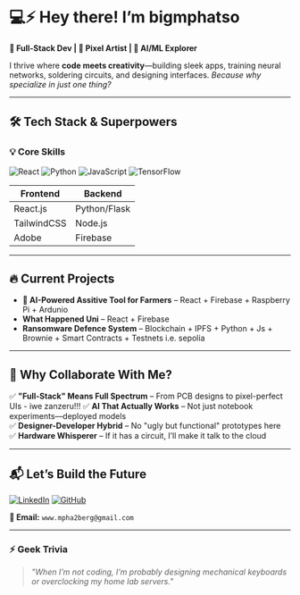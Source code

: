 # 💻⚡ **Hey there! I’m bigmphatso**  

**🚀 Full-Stack Dev | 🎨 Pixel Artist | 🤖 AI/ML Explorer**  

I thrive where **code meets creativity**—building sleek apps, training neural networks, soldering circuits, and designing interfaces. *Because why specialize in just one thing?*  

---

## 🛠 **Tech Stack & Superpowers**  

### **💡 Core Skills**  
![React](https://img.shields.io/badge/React-61DAFB?style=for-the-badge&logo=react&logoColor=black)
![Python](https://img.shields.io/badge/Python-3776AB?style=for-the-badge&logo=python&logoColor=white)
![JavaScript](https://img.shields.io/badge/JavaScript-F7DF1E?style=for-the-badge&logo=javascript&logoColor=black)
![TensorFlow](https://img.shields.io/badge/TensorFlow-FF6F00?style=for-the-badge&logo=tensorflow&logoColor=white)  

| **Frontend**  | **Backend**   
|--------------|---------------|
| React.js     | Python/Flask  |
| TailwindCSS  | Node.js       |
| Adobe        | Firebase      |

---

## 🔥 **Current Projects**  
- **🤖 AI-Powered Assitive Tool for Farmers** – React + Firebase + Raspberry Pi  + Ardunio
- **What Happened Uni** – React + Firebase  
- **Ransomware Defence System** – Blockchain + IPFS + Python + Js + Brownie + Smart Contracts + Testnets i.e. sepolia

---

## 🎯 **Why Collaborate With Me?**  
✅ **"Full-Stack" Means Full Spectrum** – From PCB designs to pixel-perfect UIs  -  iwe zanzeru!!!
✅ **AI That Actually Works** – Not just notebook experiments—deployed models  
✅ **Designer-Developer Hybrid** – No "ugly but functional" prototypes here  
✅ **Hardware Whisperer** – If it has a circuit, I’ll make it talk to the cloud  

---

## 📬 **Let’s Build the Future**  
[![LinkedIn](https://img.shields.io/badge/LinkedIn-0A66C2?style=for-the-badge&logo=linkedin&logoColor=white)](YOUR_LINK)
[![GitHub](https://img.shields.io/badge/GitHub-181717?style=for-the-badge&logo=github&logoColor=white)](https://github.com/bigmphatso)
 

**📧 Email:** `www.mpha2berg@gmail.com`  

---

### ⚡ **Geek Trivia**  
> *"When I’m not coding, I’m probably designing mechanical keyboards or overclocking my home lab servers."*  

